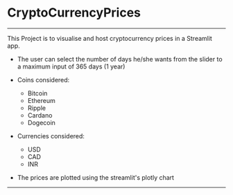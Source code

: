 # CryptoCurrencyPrices

-----------------
This Project is to visualise and host cryptocurrency prices in a Streamlit app.

+ The user can select the number of days he/she wants from the slider to a maximum input of 365 days (1 year)

+ Coins considered: 
  - Bitcoin
  - Ethereum
  - Ripple
  - Cardano
  - Dogecoin

+ Currencies considered:
  - USD
  - CAD
  - INR

+ The prices are plotted using the streamlit's plotly chart

-----------------
